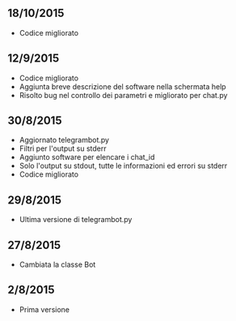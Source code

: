 18/10/2015
----------
 - Codice migliorato

12/9/2015
---------
 - Codice migliorato
 - Aggiunta breve descrizione del software nella schermata help
 - Risolto bug nel controllo dei parametri e migliorato per chat.py

30/8/2015
---------
 - Aggiornato telegrambot.py
 - Filtri per l'output su stderr
 - Aggiunto software per elencare i chat_id
 - Solo l'output su stdout, tutte le informazioni ed errori su stderr
 - Codice migliorato

29/8/2015
---------
 - Ultima versione di telegrambot.py

27/8/2015
---------
 - Cambiata la classe Bot

2/8/2015
--------
 - Prima versione